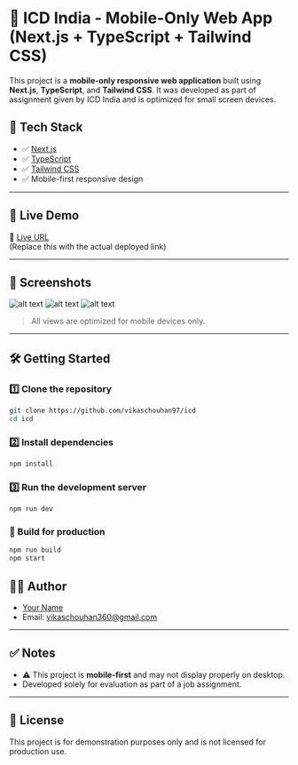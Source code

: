 
# 📱 ICD India - Mobile-Only Web App (Next.js + TypeScript + Tailwind CSS)

This project is a **mobile-only responsive web application** built using **Next.js**, **TypeScript**, and **Tailwind CSS**. It was developed as part of assignment given by ICD India and is optimized for small screen devices.

## 🚀 Tech Stack

- ✅ [Next.js](https://nextjs.org/)
- ✅ [TypeScript](https://www.typescriptlang.org/)
- ✅ [Tailwind CSS](https://tailwindcss.com/)
- ✅ Mobile-first responsive design

---

## 📲 Live Demo

🔗 [Live URL](https://icd-sigma.vercel.app/)  
(Replace this with the actual deployed link)

---

## 📸 Screenshots

![alt text](image.png)
![alt text](image-1.png)
![alt text](image-2.png)

> All views are optimized for mobile devices only.

---

## 🛠️ Getting Started

### 1️⃣ Clone the repository

```bash
git clone https://github.com/vikaschouhan97/icd
cd icd
```

### 2️⃣ Install dependencies

```bash
npm install
```

### 3️⃣ Run the development server

```bash
npm run dev
```

### 🔧 Build for production

```bash
npm run build
npm start
```

## 👨‍💻 Author

- [Your Name](https://www.linkedin.com/in/vikas-chouhan-646403121/)
- Email: vikaschouhan360@gmail.com

---

## ✅ Notes

- ⚠️ This project is **mobile-first** and may not display properly on desktop.
- Developed solely for evaluation as part of a job assignment.

---

## 📃 License

This project is for demonstration purposes only and is not licensed for production use.
